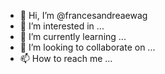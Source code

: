 - 👋 Hi, I’m @francesandreaewag
- 👀 I’m interested in ...
- 🌱 I’m currently learning ...
- 💞️ I’m looking to collaborate on ...
- 📫 How to reach me ...

<!---
francesandreaewag/francesandreaewag is a ✨ special ✨ repository because its `README.md` (this file) appears on your GitHub profile.
You can click the Preview link to take a look at your changes.
--->
